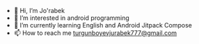 
- 👋 Hi, I’m Jo'rabek
- 👀 I’m interested in android programming
- 🌱 I’m currently learning English and Android Jitpack Compose
- 📫 How to reach me turgunboyevjurabek777@gmail.com

<!---
jurabek003/jurabek003 is a ✨ special ✨ repository because its `README.md` (this file) appears on your GitHub profile.
You can click the Preview link to take a look at your changes.
--->

